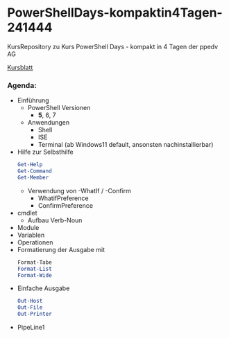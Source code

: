 # PowerShellDays-kompaktin4Tagen-241444
KursRepository zu Kurs PowerShell Days - kompakt in 4 Tagen der ppedv AG

[Kursblatt](https://ppedv.de/schulung/kurse/PowershellAdministrationWindowslWMIActiveDirectoryIIS7cmdletspipelinesPs1Skripte.aspx)

### Agenda:
- Einführung
    - PowerShell Versionen
        - **5**, 6, 7
    - Anwendungen
        - Shell
        - ISE
        - Terminal (ab Windows11 default, ansonsten nachinstallierbar)
- Hilfe zur Selbsthilfe
  ```powershell 
  Get-Help
  Get-Command
  Get-Member
  ```
  - Verwendung von -WhatIf / -Confirm
    - WhatifPreference
    - ConfirmPreference
- cmdlet
    - Aufbau Verb-Noun
- Module
- Variablen
- Operationen
- Formatierung  der Ausgabe mit
    ```powershell
    Format-Tabe
    Format-List
    Format-Wide
    ```
- Einfache Ausgabe
    ```powershell
    Out-Host
    Out-File
    Out-Printer
    ```
- PipeLine1